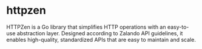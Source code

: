 # httpzen
HTTPZen is a Go library that simplifies HTTP operations with an easy-to-use abstraction layer. Designed according to Zalando API guidelines, it enables high-quality, standardized APIs that are easy to maintain and scale.
